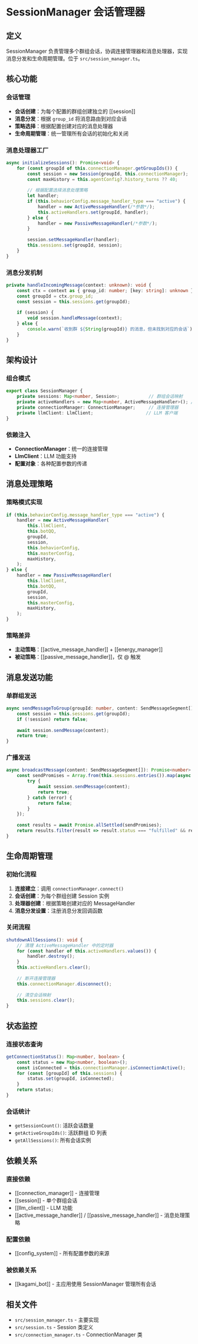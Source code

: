# SessionManager 会话管理器

## 定义

SessionManager 负责管理多个群组会话，协调连接管理器和消息处理器，实现消息分发和生命周期管理。位于 `src/session_manager.ts`。

## 核心功能

### 会话管理
- **会话创建**：为每个配置的群组创建独立的 [[session]]
- **消息分发**：根据 `group_id` 将消息路由到对应会话
- **策略选择**：根据配置创建对应的消息处理器
- **生命周期管理**：统一管理所有会话的初始化和关闭

### 消息处理器工厂
```typescript
async initializeSessions(): Promise<void> {
    for (const groupId of this.connectionManager.getGroupIds()) {
        const session = new Session(groupId, this.connectionManager);
        const maxHistory = this.agentConfig?.history_turns ?? 40;
        
        // 根据配置选择消息处理策略
        let handler;
        if (this.behaviorConfig.message_handler_type === "active") {
            handler = new ActiveMessageHandler(/*参数*/);
            this.activeHandlers.set(groupId, handler);
        } else {
            handler = new PassiveMessageHandler(/*参数*/);
        }
        
        session.setMessageHandler(handler);
        this.sessions.set(groupId, session);
    }
}
```

### 消息分发机制
```typescript
private handleIncomingMessage(context: unknown): void {
    const ctx = context as { group_id: number; [key: string]: unknown };
    const groupId = ctx.group_id;
    const session = this.sessions.get(groupId);
    
    if (session) {
        void session.handleMessage(context);
    } else {
        console.warn(`收到群 ${String(groupId)} 的消息，但未找到对应的会话`);
    }
}
```

## 架构设计

### 组合模式
```typescript
export class SessionManager {
    private sessions: Map<number, Session>;           // 群组会话映射
    private activeHandlers = new Map<number, ActiveMessageHandler>(); // 主动处理器映射
    private connectionManager: ConnectionManager;     // 连接管理器
    private llmClient: LlmClient;                    // LLM 客户端
}
```

### 依赖注入
- **ConnectionManager**：统一的连接管理
- **LlmClient**：LLM 功能支持
- **配置对象**：各种配置参数的传递

## 消息处理策略

### 策略模式实现
```typescript
if (this.behaviorConfig.message_handler_type === "active") {
    handler = new ActiveMessageHandler(
        this.llmClient,
        this.botQQ,
        groupId,
        session,
        this.behaviorConfig,
        this.masterConfig,
        maxHistory,
    );
} else {
    handler = new PassiveMessageHandler(
        this.llmClient,
        this.botQQ,
        groupId,
        session,
        this.masterConfig,
        maxHistory,
    );
}
```

### 策略差异
- **主动策略**：[[active_message_handler]] + [[energy_manager]]
- **被动策略**：[[passive_message_handler]]，仅 @ 触发

## 消息发送功能

### 单群组发送
```typescript
async sendMessageToGroup(groupId: number, content: SendMessageSegment[]): Promise<boolean> {
    const session = this.sessions.get(groupId);
    if (!session) return false;
    
    await session.sendMessage(content);
    return true;
}
```

### 广播发送
```typescript
async broadcastMessage(content: SendMessageSegment[]): Promise<number> {
    const sendPromises = Array.from(this.sessions.entries()).map(async ([groupId, session]) => {
        try {
            await session.sendMessage(content);
            return true;
        } catch (error) {
            return false;
        }
    });
    
    const results = await Promise.allSettled(sendPromises);
    return results.filter(result => result.status === "fulfilled" && result.value).length;
}
```

## 生命周期管理

### 初始化流程
1. **连接建立**：调用 `connectionManager.connect()`
2. **会话创建**：为每个群组创建 Session 实例
3. **处理器创建**：根据策略创建对应的 MessageHandler
4. **消息分发设置**：注册消息分发回调函数

### 关闭流程
```typescript
shutdownAllSessions(): void {
    // 清理 ActiveMessageHandler 中的定时器
    for (const handler of this.activeHandlers.values()) {
        handler.destroy();
    }
    this.activeHandlers.clear();
    
    // 断开连接管理器
    this.connectionManager.disconnect();
    
    // 清空会话映射
    this.sessions.clear();
}
```

## 状态监控

### 连接状态查询
```typescript
getConnectionStatus(): Map<number, boolean> {
    const status = new Map<number, boolean>();
    const isConnected = this.connectionManager.isConnectionActive();
    for (const [groupId] of this.sessions) {
        status.set(groupId, isConnected);
    }
    return status;
}
```

### 会话统计
- `getSessionCount()`: 活跃会话数量
- `getActiveGroupIds()`: 活跃群组 ID 列表
- `getAllSessions()`: 所有会话实例

## 依赖关系

### 直接依赖
- [[connection_manager]] - 连接管理
- [[session]] - 单个群组会话
- [[llm_client]] - LLM 功能
- [[active_message_handler]] / [[passive_message_handler]] - 消息处理策略

### 配置依赖
- [[config_system]] - 所有配置参数的来源

### 被依赖关系
- [[kagami_bot]] - 主应用使用 SessionManager 管理所有会话

## 相关文件
- `src/session_manager.ts` - 主要实现
- `src/session.ts` - Session 类定义
- `src/connection_manager.ts` - ConnectionManager 类